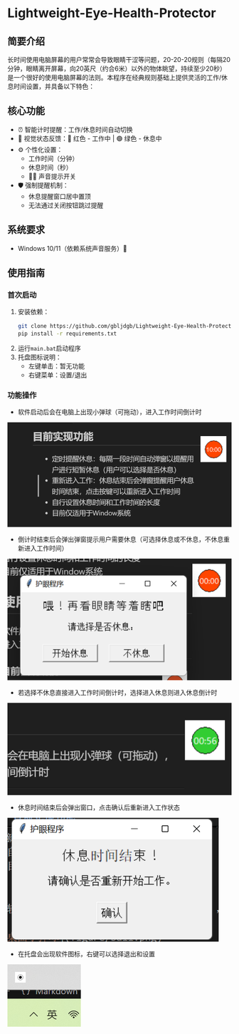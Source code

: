 # Lightweight-Eye-Health-Protector

## 简要介绍
长时间使用电脑屏幕的用户常常会导致眼睛干涩等问题，20-20-20规则（每隔20分钟，眼睛离开屏幕，向20英尺（约合6米）以外的物体眺望，持续至少20秒）是一个很好的使用电脑屏幕的法则。本程序在经典规则基础上提供灵活的工作/休息时间设置，并具备以下特色：

## 核心功能
- ⏰ 智能计时提醒：工作/休息时间自动切换
- 🎨 视觉状态反馈：🔴 红色 - 工作中 | 🟢 绿色 - 休息中
- ⚙️ 个性化设置：
  - 工作时间（分钟）
  - 休息时间（秒）
  - 🚫🔔 声音提示开关
- 🛡️ 强制提醒机制：
  - 休息提醒窗口居中置顶
  - 无法通过关闭按钮跳过提醒
 
## 系统要求
- Windows 10/11（依赖系统声音服务）🚀

## 使用指南
### 首次启动
1. 安装依赖：
   ```bash
   git clone https://github.com/gbljdgb/Lightweight-Eye-Health-Protector.git
   pip install -r requirements.txt
   ```
2. 运行`main.bat`启动程序
3. 托盘图标说明：
   * 左键单击：暂无功能
   * 右键菜单：设置/退出

### 功能操作
- 软件启动后会在电脑上出现小弹球（可拖动），进入工作时间倒计时

![桌面小弹球](figure/ball.png)

- 倒计时结束后会弹出弹窗提示用户需要休息（可选择休息或不休息，不休息重新进入工作时间）

![休息弹窗](figure/relax.png)

- 若选择不休息直接进入工作时间倒计时，选择进入休息则进入休息倒计时

![alt text](figure/relax_time.png)

- 休息时间结束后会弹出窗口，点击确认后重新进入工作状态

![alt text](figure/realx_fin.png)

- 在托盘会出现软件图标，右键可以选择退出和设置

![alt text](figure/work_restart.png)
